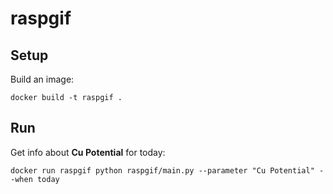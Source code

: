 # raspgif

## Setup

Build an image:

    docker build -t raspgif .


## Run

Get info about **Cu Potential** for today:

    docker run raspgif python raspgif/main.py --parameter "Cu Potential" --when today

